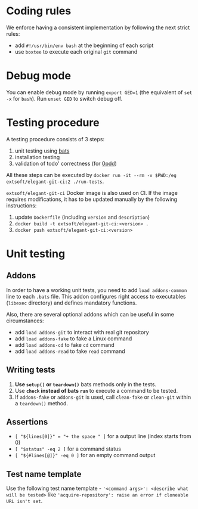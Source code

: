 # Coding rules
We enforce having a consistent implementation by following the next strict rules:
- add `#!/usr/bin/env bash` at the beginning of each script
- use `boxtee` to execute each original `git` command 

# Debug mode
You can enable debug mode by running `export GED=1` (the equivalent of `set -x` for `bash`). 
Run `unset GED` to switch debug off. 

# Testing procedure
A testing procedure consists of 3 steps:
1. unit testing using [bats](https://github.com/sstephenson/bats)
2. installation testing
3. validation of todo' correctness (for [0pdd](http://www.0pdd.com/p?name=bees-hive/elegant-git))

All these steps can be executed by
`docker run -it --rm -v $PWD:/eg extsoft/elegant-git-ci:2 ./run-tests`.

`extsoft/elegant-git-ci` Docker image is also used on CI. If the image requires modifications,
it has to be updated manually by the following instructions:
1. update `Dockerfile` (including `version` and `description`)
2. `docker build -t extsoft/elegant-git-ci:<version> .`
3. `docker push extsoft/elegant-git-ci:<version>`

# Unit testing
## Addons
In order to have a working unit tests, you need to add `load addons-common` line to each `.bats`
file. This addon configures right access to executables (`libexec` directory) and defines mandatory
functions.

Also, there are several optional addons which can be useful in some circumstances:
- add `load addons-git`  to interact with real git repository
- add `load addons-fake` to fake a Linux command
- add `load addons-cd`   to fake `cd` command
- add `load addons-read` to fake `read` command

## Writing tests
1. **Use `setup()` or `teardown()`** bats methods only in the tests.
2. Use **`check` instead of bats `run`** to execute a command to be tested.
3. If `addons-fake` or `addons-git` is used, call `clean-fake` or `clean-git` within a `teardown()` method.

## Assertions
- `[ "${lines[0]}" = "+ the space " ]` for a output line (index starts from 0)
- `[ "$status" -eq 2 ]` for a command status
- `[ "${#lines[@]}" -eq 0 ]` for an empty command output

## Test name template
Use the following test name template - `'<command args>': <describe what will be tested>` like
`'acquire-repository': raise an error if cloneable URL isn't set`.

